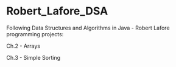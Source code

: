 # Robert_Lafore_DSA
Following Data Structures and Algorithms in Java - Robert Lafore programming projects:


Ch.2 - Arrays

Ch.3 - Simple Sorting
